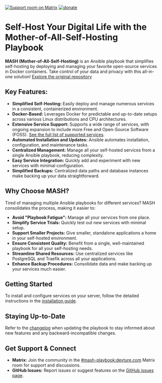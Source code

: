 [![Support room on Matrix](https://img.shields.io/matrix/mash-playbook:devture.com.svg?label=%23mash-playbook%3Adevture.com&logo=matrix&style=for-the-badge&server_fqdn=matrix.devture.com&fetchMode=summary)](https://matrixrooms.info/room/mash-playbook:devture.com) [![donate](https://liberapay.com/assets/widgets/donate.svg)](https://liberapay.com/mother-of-all-self-hosting/donate)

# Self-Host Your Digital Life with the Mother-of-All-Self-Hosting Playbook

**MASH (Mother-of-All-Self-Hosting)** is an Ansible playbook that simplifies self-hosting by deploying and managing your favorite open-source services in Docker containers.  Take control of your data and privacy with this all-in-one solution!  [Explore the original repository](https://github.com/mother-of-all-self-hosting/mash-playbook)

## Key Features:

*   **Simplified Self-Hosting:**  Easily deploy and manage numerous services in a consistent, containerized environment.
*   **Docker-Based:** Leverages Docker for predictable and up-to-date setups across various Linux distributions and CPU architectures.
*   **Extensive Service Support:** Supports a wide range of services, with ongoing expansion to include more Free and Open-Source Software (FOSS).  [See the full list of supported services](docs/supported-services.md).
*   **Automated Installation and Updates:** Ansible automates installation, configuration, and maintenance tasks.
*   **Centralized Management:** Manage all your self-hosted services from a single Ansible playbook, reducing complexity.
*   **Easy Service Integration:**  Quickly add and experiment with new services with minimal configuration.
*   **Simplified Backups:** Centralized data paths and database instances make backing up your data straightforward.

## Why Choose MASH?

Tired of managing multiple Ansible playbooks for different services?  MASH consolidates the process, making it easier to:

*   **Avoid "Playbook Fatigue":** Manage all your services from one place.
*   **Simplify Service Trials:** Quickly test out new services with minimal setup.
*   **Support Smaller Projects:** Give smaller, standalone applications a home in your self-hosted environment.
*   **Ensure Consistent Quality:** Benefit from a single, well-maintained playbook for all your self-hosting needs.
*   **Streamline Shared Resources:**  Use centralized services like PostgreSQL and Traefik across all your applications.
*   **Enhance Backup Procedures:** Consolidate data and make backing up your services much easier.

## Getting Started

To install and configure services on your server, follow the detailed instructions in the [installation guide](docs/README.md).

## Staying Up-to-Date

Refer to the [changelog](CHANGELOG.md) when updating the playbook to stay informed about new features and any backward-incompatible changes.

## Get Support & Connect

*   **Matrix:** Join the community in the [#mash-playbook:devture.com](https://matrixrooms.info/room/mash-playbook:devture.com) Matrix room for support and discussions.
*   **GitHub Issues:**  Report issues or suggest features on the [GitHub issues page](https://github.com/mother-of-all-self-hosting/mash-playbook/issues).